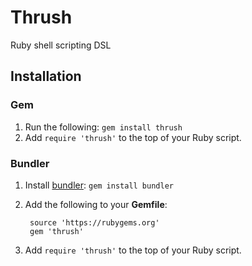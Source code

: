 Thrush
======

Ruby shell scripting DSL

Installation
------------

### Gem
1. Run the following: `gem install thrush`
1. Add `require 'thrush'` to the top of your Ruby script.

### Bundler
1. Install [bundler](http://bundler.io): `gem install bundler`
1. Add the following to your __Gemfile__:
    
		source 'https://rubygems.org'
		gem 'thrush'

1. Add `require 'thrush'` to the top of your Ruby script.
